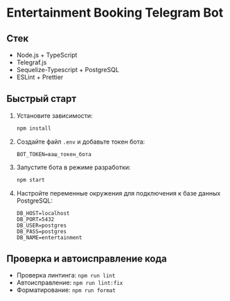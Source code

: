 # Entertainment Booking Telegram Bot

## Стек
- Node.js + TypeScript
- Telegraf.js
- Sequelize-Typescript + PostgreSQL
- ESLint + Prettier

## Быстрый старт

1. Установите зависимости:
   ```bash
   npm install
   ```
2. Создайте файл `.env` и добавьте токен бота:
   ```env
   BOT_TOKEN=ваш_токен_бота
   ```
3. Запустите бота в режиме разработки:
   ```bash
   npm start
   ```
4. Настройте переменные окружения для подключения к базе данных PostgreSQL:
   ```env
   DB_HOST=localhost
   DB_PORT=5432
   DB_USER=postgres
   DB_PASS=postgres
   DB_NAME=entertainment
   ```

## Проверка и автоисправление кода
- Проверка линтинга: `npm run lint`
- Автоисправление: `npm run lint:fix`
- Форматирование: `npm run format` 